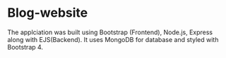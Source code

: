# Blog-website

The applciation was built using Bootstrap (Frontend), Node.js, Express along with EJS(Backend). It uses MongoDB for database and styled with Bootstrap 4.
